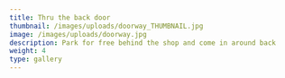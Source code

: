 ```yaml
---
title: Thru the back door
thumbnail: /images/uploads/doorway_THUMBNAIL.jpg
image: /images/uploads/doorway.jpg
description: Park for free behind the shop and come in around back
weight: 4
type: gallery
---
```

